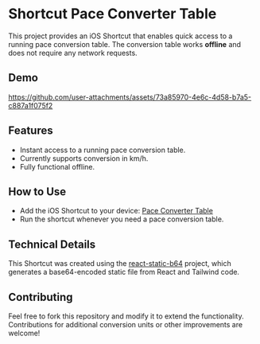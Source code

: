 # Shortcut Pace Converter Table

This project provides an iOS Shortcut that enables quick access to a running pace conversion table. The conversion table works **offline** and does not require any network requests.

## Demo

https://github.com/user-attachments/assets/73a85970-4e6c-4d58-b7a5-c887a1f075f2

## Features

- Instant access to a running pace conversion table.
- Currently supports conversion in km/h.
- Fully functional offline.

## How to Use

- Add the iOS Shortcut to your device: [Pace Converter Table](https://www.icloud.com/shortcuts/9fbe3435d1824195a8a4709116b305ec)
- Run the shortcut whenever you need a pace conversion table.

## Technical Details

This Shortcut was created using the [react-static-b64](https://github.com/lmchzromain/react-static-b64) project, which generates a base64-encoded static file from React and Tailwind code.

## Contributing

Feel free to fork this repository and modify it to extend the functionality.  
Contributions for additional conversion units or other improvements are welcome!
